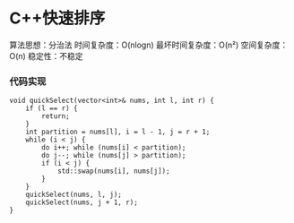 # C++快速排序

算法思想：分治法
时间复杂度：O(nlogn)
最坏时间复杂度：O(n²)
空间复杂度：O(n)
稳定性：不稳定


### 代码实现

```
void quickSelect(vector<int>& nums, int l, int r) {
    if (l == r) {
        return;
    }
    int partition = nums[l], i = l - 1, j = r + 1;
    while (i < j) {
        do i++; while (nums[i] < partition);
        do j--; while (nums[j] > partition);
        if (i < j) {
            std::swap(nums[i], nums[j]);
        }
    }
    quickSelect(nums, l, j);
    quickSelect(nums, j + 1, r);
}
```
